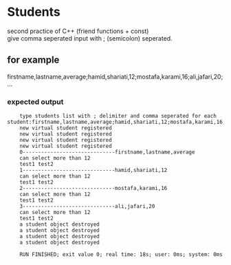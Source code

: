 # Students
second practice of C++ (friend functions + const)<br />
give comma seperated input with ; (semicolon) seperated. <br />
## for example
firstname,lastname,average;hamid,shariati,12;mostafa,karami,16;ali,jafari,20;...<br />
### expected output
```
	type students list with ; delimiter and comma seperated for each student:firstname,lastname,average;hamid,shariati,12;mostafa,karami,16;ali,jafari,20
	new virtual student registered
	new virtual student registered
	new virtual student registered
	new virtual student registered
	0------------------------------firstname,lastname,average
	can select more than 12
	test1 test2 
	1------------------------------hamid,shariati,12
	can select more than 12
	test1 test2 
	2------------------------------mostafa,karami,16
	can select more than 12
	test1 test2 
	3------------------------------ali,jafari,20
	can select more than 12
	test1 test2 
	a student object destroyed
	a student object destroyed
	a student object destroyed
	a student object destroyed
	
	RUN FINISHED; exit value 0; real time: 18s; user: 0ms; system: 0ms
```
